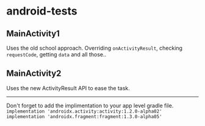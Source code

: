 # android-tests
## MainActivity1
 Uses the old school approach.
Overriding `onActivityResult`, checking `requestCode`, getting `data` and all those..
## MainActivity2
 Uses the new ActivityResult API to ease the task.
 
 ***
 Don't forget to add the implimentation to your app level gradle file.  
  `implementation 'androidx.activity:activity:1.2.0-alpha02'
   implementation 'androidx.fragment:fragment:1.3.0-alpha05'`
